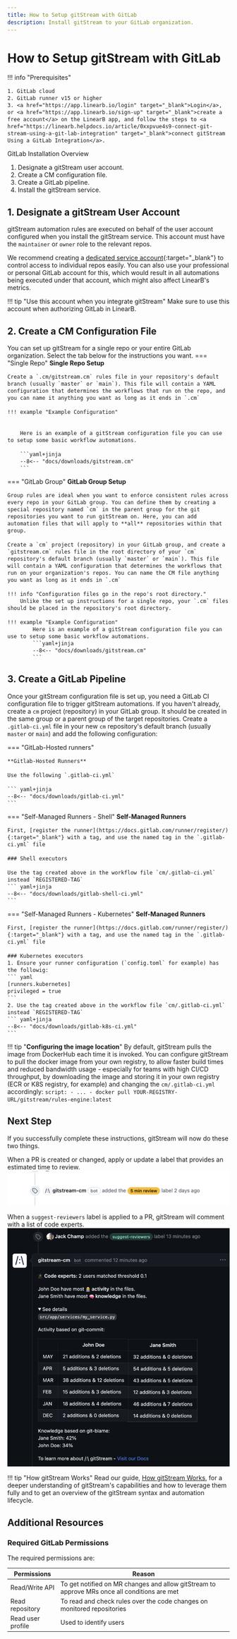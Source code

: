 ```yaml
---
title: How to Setup gitStream with GitLab
description: Install gitStream to your GitLab organization.
---
```

# How to Setup gitStream with GitLab

!!! info "Prerequisites"

    1. GitLab cloud
    2. GitLab runner v15 or higher
    3. <a href="https://app.linearb.io/login" target="_blank">Login</a>, or <a href="https://app.linearb.io/sign-up" target="_blank">create a free account</a> on the LinearB app, and follow the steps to <a href="https://linearb.helpdocs.io/article/0xxpvue4s9-connect-git-stream-using-a-git-lab-integration" target="_blank">connect gitStream Using a GitLab Integration</a>.

GitLab Installation Overview

1. Designate a gitStream user account.
1. Create a CM configuration file.
1. Create a GitLab pipeline.
1. Install the gitStream service. 

## 1. Designate a gitStream User Account

gitStream automation rules are executed on behalf of the user account configured when you install the gitStream service. This account must have the `maintainer` or `owner` role to the relevant repos. 

We recommend creating a [dedicated service account](https://docs.gitlab.com/ee/user/profile/service_accounts.html){:target="_blank"} to control access to individual repos easily. You can also use your professional or personal GitLab account for this, which would result in all automations being executed under that account, which might also affect LinearB's metrics.

!!! tip "Use this account when you integrate gitStream"
    Make sure to use this account when authorizing GitLab in LinearB.

## 2. Create a CM Configuration File


You can set up gitStream for a single repo or your entire GitLab organization. Select the tab below for the instructions you want.
=== "Single Repo"
    **Single Repo Setup**

    Create a `.cm/gitstream.cm` rules file in your repository's default branch (usually `master` or `main`). This file will contain a YAML configuration that determines the workflows that run on the repo, and you can name it anything you want as long as it ends in `.cm`

    !!! example "Example Configuration"


        Here is an example of a gitStream configuration file you can use to setup some basic workflow automations.

        ```yaml+jinja
        --8<-- "docs/downloads/gitstream.cm"
        ```

=== "GitLab Group"
    **GitLab Group Setup**

    Group rules are ideal when you want to enforce consistent rules across every repo in your GitLab group. You can define them by creating a special repository named `cm` in the parent group for the git repositories you want to run gitStream on. Here, you can add automation files that will apply to **all** repositories within that group.

    Create a `cm` project (repository) in your GitLab group, and create a `gitstream.cm` rules file in the root directory of your `cm` repository's default branch (usually `master` or `main`). This file will contain a YAML configuration that determines the workflows that run on your organization's repos. You can name the CM file anything you want as long as it ends in `.cm`

    !!! info "Configuration files go in the repo's root directory."
        Unlike the set up instructions for a single repo, your `.cm` files should be placed in the repository's root directory.

    !!! example "Example Configuration"
            Here is an example of a gitStream configuration file you can use to setup some basic workflow automations.
            ```yaml+jinja
            --8<-- "docs/downloads/gitstream.cm"
            ```

## 3. Create a GitLab Pipeline

Once your gitStream configuration file is set up, you need a GitLab CI configuration file to trigger gitStream automations. If you haven't already, create a `cm` project (repository) in your GitLab group. It should be created in the same group or a parent group of the target repositories. Create a `.gitlab-ci.yml` file in your new `cm` repository's default branch (usually `master` or `main`) and add the following configuration:

=== "GitLab-Hosted runners"

    **Gitlab-Hosted Runners**
    
    Use the following `.gitlab-ci.yml`

	``` yaml+jinja
    --8<-- "docs/downloads/gitlab-ci.yml"
    ```

=== "Self-Managed Runners - Shell"
    **Self-Managed Runners**

	First, [register the runner](https://docs.gitlab.com/runner/register/){:target="_blank"} with a tag, and use the named tag in the `.gitlab-ci.yml` file

	### Shell executors

	Use the tag created above in the workflow file `cm/.gitlab-ci.yml` instead `REGISTERED-TAG`
    ``` yaml+jinja
    --8<-- "docs/downloads/gitlab-shell-ci.yml"
    ```
    
=== "Self-Managed Runners - Kubernetes"
    **Self-Managed Runners**

	First, [register the runner](https://docs.gitlab.com/runner/register/){:target="_blank"} with a tag, and use the named tag in the `.gitlab-ci.yml` file

	### Kubernetes executors
	1. Ensure your runner configuration (`config.toml` for example) has the followig:
	``` yaml
	[runners.kubernetes]
    privileged = true
	```
	2. Use the tag created above in the workflow file `cm/.gitlab-ci.yml` instead `REGISTERED-TAG`
    ``` yaml+jinja
    --8<-- "docs/downloads/gitlab-k8s-ci.yml"
    ```

!!! tip "**Configuring the image location**"
	By default, gitStream pulls the image from DockerHub each time it is invoked. You can configure gitStream to pull the docker image from your own registry, to allow faster build times and reduced bandwidth usage - especially for teams with high CI/CD throughput, by downloading the image and storing it in your own registry (ECR or K8S registry, for example) and changing the `cm/.gitlab-ci.yml` accordingly:
	```
	script:
    - ...
    - docker pull YOUR-REGISTRY-URL/gitstream/rules-engine:latest
	```
## Next Step
If you successfully complete these instructions, gitStream will now do these two things.

When a PR is created or changed, apply or update a label that provides an estimated time to review.
![Estimated Review Time label](automations/provide-estimated-time-to-review/provide_estimated_time_to_review.png)

When a `suggest-reviewers` label is applied to a PR, gitStream will comment with a list of code experts.
![Suggested reviewers](automations/standard/review-assignment/assign-code-experts/assign_code_experts.png)


!!! tip "How gitStream Works"
    Read our guide, [How gitStream Works](/how-it-works/), for a deeper understanding of gitStream's capabilities and how to leverage them fully and to get an overview of the gitStream syntax and automation lifecycle.

## Additional Resources


### Required GitLab Permissions

The required permissions are:

| Permissions       | Reason                                                                                       |
| ----------------- | -------------------------------------------------------------------------------------------- |
| Read/Write API    | To get notified on MR changes and allow gitStream to approve MRs once all conditions are met |
| Read repository   | To read and check rules over the code changes on monitored repositories                      |
| Read user profile | Used to identify users                                                                       |


